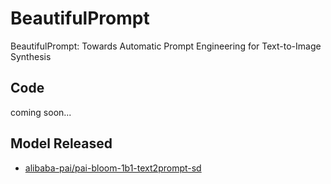 # BeautifulPrompt
BeautifulPrompt: Towards Automatic Prompt Engineering for Text-to-Image Synthesis

## Code
coming soon...

## Model Released
- [alibaba-pai/pai-bloom-1b1-text2prompt-sd](https://huggingface.co/alibaba-pai/pai-bloom-1b1-text2prompt-sd)

